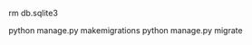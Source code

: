 <!-- reset the database -->

rm db.sqlite3

<!-- recreate migrations and apply them -->

python manage.py makemigrations
python manage.py migrate
